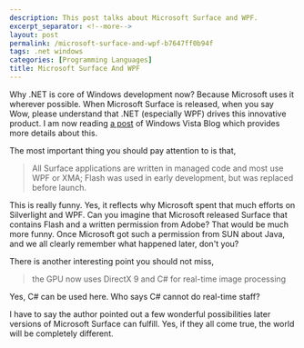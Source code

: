 ```yaml
---
description: This post talks about Microsoft Surface and WPF.
excerpt_separator: <!--more-->
layout: post
permalink: /microsoft-surface-and-wpf-b7647ff0b94f
tags: .net windows
categories: [Programming Languages]
title: Microsoft Surface And WPF
---
```

Why .NET is core of Windows development now? Because Microsoft uses it wherever possible. When Microsoft Surface is released, when you say Wow, please understand that .NET (especially WPF) drives this innovative product. I am now reading [a post](http://windowsvistablog.com/blogs/windowsvista/archive/2007/09/16/surface-computing-the-wave-of-the-future.aspx) of Windows Vista Blog which provides more details about this.
<!--more-->

The most important thing you should pay attention to is that,

> All Surface applications are written in managed code and most use WPF or XMA; Flash was used in early development, but was replaced before launch.

This is really funny. Yes, it reflects why Microsoft spent that much efforts on Silverlight and WPF. Can you imagine that Microsoft released Surface that contains Flash and a written permission from Adobe? That would be much more funny. Once Microsoft got such a permission from SUN about Java, and we all clearly remember what happened later, don't you?

There is another interesting point you should not miss,

> the GPU now uses DirectX 9 and C# for real-time image processing

Yes, C# can be used here. Who says C# cannot do real-time staff?

I have to say the author pointed out a few wonderful possibilities later versions of Microsoft Surface can fulfill. Yes, if they all come true, the world will be completely different.
